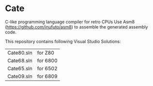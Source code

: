 Cate
===
C-like programming language compiler for retro CPUs
Use Asm8 (https://github.com/inufuto/asm8) to assemble the generated assembly code.

This repository contains following Visual Studio Solutions:

|  |  |
| --- | --- |
|Cate80.sln|for Z80|
|Cate68.sln|for 6800|
|Cate65.sln|for 6502|
|Cate09.sln|for 6809|
